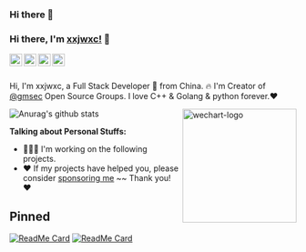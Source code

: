 ### Hi there 👋

### Hi there, I'm [xxjwxc!](http://my.csdn.net/xie1xiao1jun) 👋

<a href="mailto:gmsecnn@gmail.com">
  <img align="left" alt="jnn's Email | Email" width="22px" src="https://cdn.jsdelivr.net/npm/simple-icons@3.1.0/icons/minutemailer.svg" />
</a>
<a href="tencent://message/?uin=346944475">
  <img align="left" alt="jnn's qq" width="22px" src="https://cdn.jsdelivr.net/npm/simple-icons@3.1.0/icons/tencentqq.svg" />
<a href="https://t.me/xxjwxc">
  <img align="left" alt="jnn's Telegram" width="22px" src="https://cdn.jsdelivr.net/npm/simple-icons@v3/icons/telegram.svg" />
</a>

<a href="https://t.me/xxjwxc">
  <img align="left" alt="jnn's Telegram" width="22px" src="https://cdn.jsdelivr.net/npm/simple-icons@3.1.0/icons/wechat.svg" />
</a>

<br/>
<br/>

Hi, I'm xxjwxc, a Full Stack Developer 🚀 from China. 🔥 I'm Creator of [@gmsec](https://github.com/gmsec) Open Source Groups. I love C++ & Golang & python forever.❤️ 

<a href="weixin://dl/business/?ticket=jnpher">
  <img align="right" width="200" height="200" alt="wechart-logo" src="https://hospital-1252338888.file.myqcloud.com/img/oUq8a0eTRg8qaCLf_AaYuIXS63wk.jpg" />
</a>

![Anurag's github stats](https://github-readme-stats.vercel.app/api?username=xxjwxc&show_icons=true)

**Talking about Personal Stuffs:**

- 👨🏽‍💻 I'm working on the following projects. 
- ❤️ If my projects have helped you, please consider [sponsoring me](https://www.paypal.me/xxjwxc)  ~~ Thank you! ❤️ 

## Pinned

[![ReadMe Card](https://github-readme-stats-ten.vercel.app/api/pin/?username=gmsec&repo=gmsec)](https://github.com/gmsec/gmsec)
[![ReadMe Card](https://github-readme-stats-ten.vercel.app/api/pin/?username=xxjwxc&repo=gormt)](https://github.com/xxjwxc/gormt)

